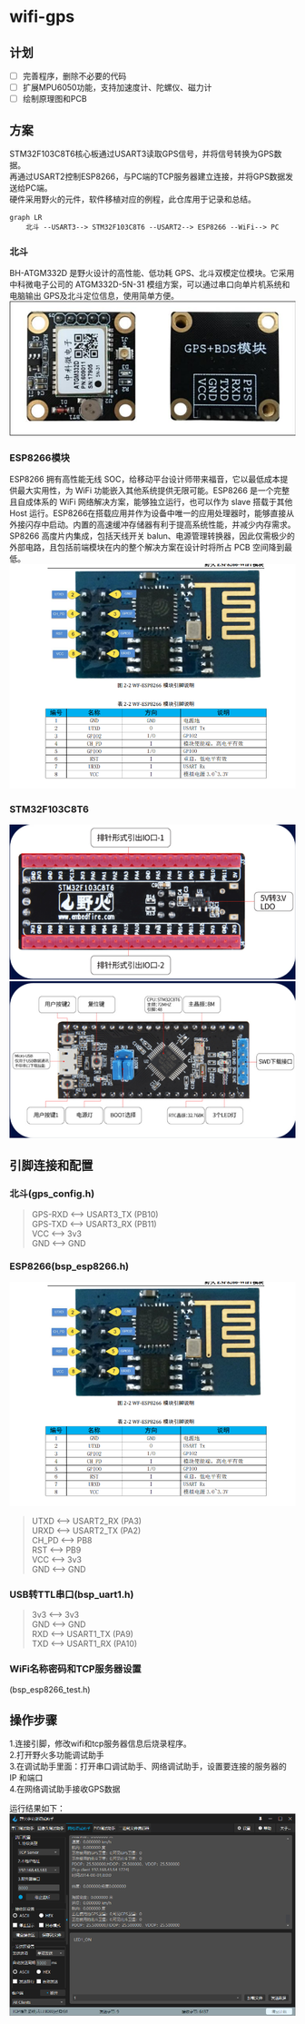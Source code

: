 # wifi-gps

## 计划
- [ ] 完善程序，删除不必要的代码
- [ ] 扩展MPU6050功能，支持加速度计、陀螺仪、磁力计
- [ ] 绘制原理图和PCB
	
## 方案
STM32F103C8T6核心板通过USART3读取GPS信号，并将信号转换为GPS数据。  
再通过USART2控制ESP8266，与PC端的TCP服务器建立连接，并将GPS数据发送给PC端。  
硬件采用野火的元件，软件移植对应的例程，此仓库用于记录和总结。  

```mermaid
graph LR
	北斗 --USART3--> STM32F103C8T6 --USART2--> ESP8266 --WiFi--> PC
```
### 北斗
BH-ATGM332D 是野火设计的高性能、低功耗 GPS、北斗双模定位模块。它采用中科微电子公司的 ATGM332D-5N-31 模组方案，可以通过串口向单片机系统和电脑输出 GPS及北斗定位信息，使用简单方便。  
![bds.jpg](attachments/bds.jpg)

### ESP8266模块
ESP8266 拥有高性能无线 SOC，给移动平台设计师带来福音，它以最低成本提供最大实用性，为 WiFi 功能嵌入其他系统提供无限可能。ESP8266 是一个完整且自成体系的 WiFi 网络解决方案，能够独立运行，也可以作为 slave 搭载于其他 Host 运行。ESP8266在搭载应用并作为设备中唯一的应用处理器时，能够直接从外接闪存中启动。内置的高速缓冲存储器有利于提高系统性能，并减少内存需求。SP8266 高度片内集成，包括天线开关 balun、电源管理转换器，因此仅需极少的外部电路，且包括前端模块在内的整个解决方案在设计时将所占 PCB 空间降到最低。 
![esp8266_pins.png](attachments/esp8266_pins.png)  

### STM32F103C8T6
![F103C8T6核心板_背面.png](attachments/F103C8T6核心板_背面.png)  
![F103C8T6核心板_正面.png](attachments/F103C8T6核心板_正面.png)  

## 引脚连接和配置
### 北斗(gps_config.h)
>GPS-RXD <--> USART3_TX (PB10)  
>GPS-TXD <--> USART3_RX (PB11)  
>VCC     <--> 3v3  
>GND     <--> GND  


### ESP8266(bsp_esp8266.h)

![esp8266_pins.png](attachments/esp8266_pins.png)

>UTXD  <--> USART2_RX (PA3)  
>URXD  <--> USART2_TX (PA2)  
>CH_PD <--> PB8  
>RST   <--> PB9  
>VCC   <--> 3v3  
>GND   <--> GND  

### USB转TTL串口(bsp_uart1.h)
>3v3 <--> 3v3  
>GND <--> GND  
>RXD <--> USART1_TX (PA9)  
>TXD <--> USART1_RX (PA10)  

### WiFi名称密码和TCP服务器设置
(bsp_esp8266_test.h)  

## 操作步骤
1.连接引脚，修改wifi和tcp服务器信息后烧录程序。  
2.打开野火多功能调试助手  
3.在调试助手里面：打开串口调试助手、网络调试助手，设置要连接的服务器的 IP 和端口  
4.在网络调试助手接收GPS数据  

运行结果如下：  
![result.png](attachments/result.png)


